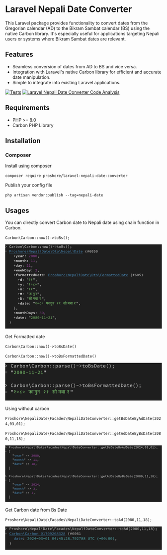 # Laravel Nepali Date Converter

This Laravel package provides functionality to convert dates from the Gregorian calendar (AD) to the Bikram Sambat calendar (BS) using the native Carbon library. It's especially useful for applications targeting Nepali users or systems where Bikram Sambat dates are relevant.

## Features

- Seamless conversion of dates from AD to BS and vice versa.
- Integration with Laravel's native Carbon library for efficient and accurate date manipulation.
- Simple to integrate into existing Laravel applications.

[![Tests](https://github.com/proshore/laravel-nepali-date-converter/actions/workflows/test.yml/badge.svg)](https://github.com/proshore/laravel-nepali-date-converter/actions/workflows/test.yml)
[![Laravel Nepali Date Converter Code Analysis](https://github.com/proshore/laravel-nepali-date-converter/actions/workflows/analyze.yml/badge.svg)](https://github.com/proshore/laravel-nepali-date-converter/actions/workflows/analyze.yml)

## Requirements

- PHP >= 8.0
- Carbon PHP Library




## Installation

### Composer
Install using composer

`composer require proshore/laravel-nepali-date-converter`

Publish your config file

`php artisan vendor:publish --tag=nepali-date`

## Usages
You can directly convert Carbon date to Nepali date using chain function in Carbon.

``Carbon\Carbon::now()->toBs();``

<img src="assets/example1.png" alt="To Bs Example">

Get Formatted date

``Carbon\Carbon::now()->toBsDate()``

``Carbon\Carbon::now()->toBsFormattedDate()``

<img src="assets/example2.png" alt="Formatted To Bs Example">

Using without carbon

``Proshore\NepaliDate\Facades\NepaliDateConverter::getBsDateByAdDate(2024,03,01);``

``Proshore\NepaliDate\Facades\NepaliDateConverter::getAdDateByBsDate(2080,11,18);``

<img src="assets/example3.png" alt="Default converter">

Get Carbon date from Bs Date

``Proshore\NepaliDate\Facades\NepaliDateConverter::toAd(2080,11,18);``

<img src="assets/example4.png" alt="BS To Carbon Date">